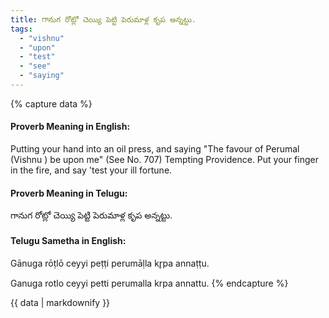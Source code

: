 ```yaml
---
title: గానుగ రోట్లో చెయ్యి పెట్టి పెరుమాళ్ల కృప అన్నట్టు.
tags:
  - "vishnu"
  - "upon"
  - "test"
  - "see"
  - "saying"
---
```


{% capture data %}
#### Proverb Meaning in English:
Putting your hand into an oil press, and saying "The favour of Perumal (Vishnu ) be upon me"
(See No. 707)
Tempting Providence.
Put your finger in the fire, and say 'test your ill fortune.

#### Proverb Meaning in Telugu:
గానుగ రోట్లో చెయ్యి పెట్టి పెరుమాళ్ల కృప అన్నట్టు.

#### Telugu Sametha in English:
Gānuga rōṭlō ceyyi peṭṭi perumāḷla kr̥pa annaṭṭu.

Ganuga rotlo ceyyi petti perumalla krpa annattu.
{% endcapture %}

{{ data | markdownify }}

